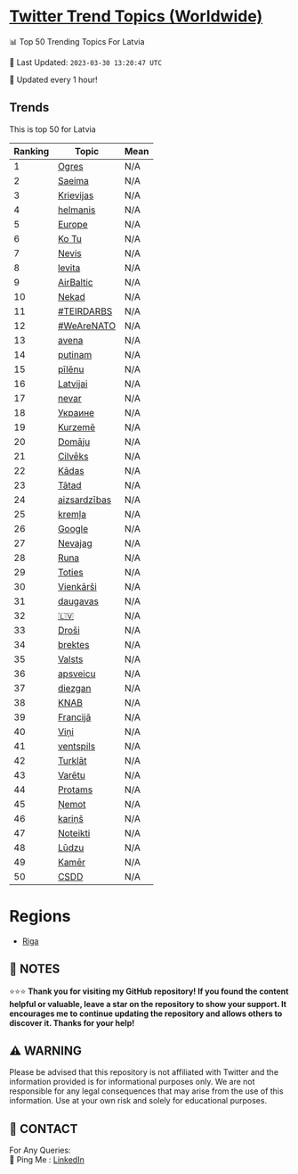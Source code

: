 [Twitter Trend Topics (Worldwide)](https://github.com/ErcinDedeoglu/Twitter-Trend-Topics)
==========


📊 Top 50 Trending Topics For Latvia

📆 Last Updated: `2023-03-30 13:20:47 UTC`

🔧 Updated every 1 hour!


## Trends

This is top 50 for Latvia

| Ranking | Topic | Mean |
| ------- | ------------ | ------------ |
| 1 | [Ogres](http://twitter.com/search?q=Ogres) | N/A |
| 2 | [Saeima](http://twitter.com/search?q=Saeima) | N/A |
| 3 | [Krievijas](http://twitter.com/search?q=Krievijas) | N/A |
| 4 | [helmanis](http://twitter.com/search?q=helmanis) | N/A |
| 5 | [Europe](http://twitter.com/search?q=Europe) | N/A |
| 6 | [Ko Tu](http://twitter.com/search?q=Ko+Tu) | N/A |
| 7 | [Nevis](http://twitter.com/search?q=Nevis) | N/A |
| 8 | [levita](http://twitter.com/search?q=levita) | N/A |
| 9 | [AirBaltic](http://twitter.com/search?q=AirBaltic) | N/A |
| 10 | [Nekad](http://twitter.com/search?q=Nekad) | N/A |
| 11 | [#TEIRDARBS](http://twitter.com/search?q=%23TEIRDARBS) | N/A |
| 12 | [#WeAreNATO](http://twitter.com/search?q=%23WeAreNATO) | N/A |
| 13 | [avena](http://twitter.com/search?q=avena) | N/A |
| 14 | [putinam](http://twitter.com/search?q=putinam) | N/A |
| 15 | [pīlēnu](http://twitter.com/search?q=p%c4%abl%c4%93nu) | N/A |
| 16 | [Latvijai](http://twitter.com/search?q=Latvijai) | N/A |
| 17 | [nevar](http://twitter.com/search?q=nevar) | N/A |
| 18 | [Украине](http://twitter.com/search?q=%d0%a3%d0%ba%d1%80%d0%b0%d0%b8%d0%bd%d0%b5) | N/A |
| 19 | [Kurzemē](http://twitter.com/search?q=Kurzem%c4%93) | N/A |
| 20 | [Domāju](http://twitter.com/search?q=Dom%c4%81ju) | N/A |
| 21 | [Cilvēks](http://twitter.com/search?q=Cilv%c4%93ks) | N/A |
| 22 | [Kādas](http://twitter.com/search?q=K%c4%81das) | N/A |
| 23 | [Tātad](http://twitter.com/search?q=T%c4%81tad) | N/A |
| 24 | [aizsardzības](http://twitter.com/search?q=aizsardz%c4%abbas) | N/A |
| 25 | [kremļa](http://twitter.com/search?q=krem%c4%bca) | N/A |
| 26 | [Google](http://twitter.com/search?q=Google) | N/A |
| 27 | [Nevajag](http://twitter.com/search?q=Nevajag) | N/A |
| 28 | [Runa](http://twitter.com/search?q=Runa) | N/A |
| 29 | [Toties](http://twitter.com/search?q=Toties) | N/A |
| 30 | [Vienkārši](http://twitter.com/search?q=Vienk%c4%81r%c5%a1i) | N/A |
| 31 | [daugavas](http://twitter.com/search?q=daugavas) | N/A |
| 32 | [🇱🇻](http://twitter.com/search?q=%f0%9f%87%b1%f0%9f%87%bb) | N/A |
| 33 | [Droši](http://twitter.com/search?q=Dro%c5%a1i) | N/A |
| 34 | [brektes](http://twitter.com/search?q=brektes) | N/A |
| 35 | [Valsts](http://twitter.com/search?q=Valsts) | N/A |
| 36 | [apsveicu](http://twitter.com/search?q=apsveicu) | N/A |
| 37 | [diezgan](http://twitter.com/search?q=diezgan) | N/A |
| 38 | [KNAB](http://twitter.com/search?q=KNAB) | N/A |
| 39 | [Francijā](http://twitter.com/search?q=Francij%c4%81) | N/A |
| 40 | [Viņi](http://twitter.com/search?q=Vi%c5%86i) | N/A |
| 41 | [ventspils](http://twitter.com/search?q=ventspils) | N/A |
| 42 | [Turklāt](http://twitter.com/search?q=Turkl%c4%81t) | N/A |
| 43 | [Varētu](http://twitter.com/search?q=Var%c4%93tu) | N/A |
| 44 | [Protams](http://twitter.com/search?q=Protams) | N/A |
| 45 | [Ņemot](http://twitter.com/search?q=%c5%85emot) | N/A |
| 46 | [kariņš](http://twitter.com/search?q=kari%c5%86%c5%a1) | N/A |
| 47 | [Noteikti](http://twitter.com/search?q=Noteikti) | N/A |
| 48 | [Lūdzu](http://twitter.com/search?q=L%c5%abdzu) | N/A |
| 49 | [Kamēr](http://twitter.com/search?q=Kam%c4%93r) | N/A |
| 50 | [CSDD](http://twitter.com/search?q=CSDD) | N/A |



# Regions

* [Riga](</Latvia/Riga.md>)



## 📝 NOTES

⭐⭐⭐ **Thank you for visiting my GitHub repository! If you found the content helpful or valuable, leave a star on the repository to show your support. It encourages me to continue updating the repository and allows others to discover it. Thanks for your help!**


## ⚠️ WARNING

Please be advised that this repository is not affiliated with Twitter and the information provided is for informational purposes only. We are not responsible for any legal consequences that may arise from the use of this information. Use at your own risk and solely for educational purposes.


## 📨 CONTACT

 For Any Queries:  
            🏓 Ping Me : [LinkedIn](https://www.linkedin.com/in/ercindedeoglu/)
